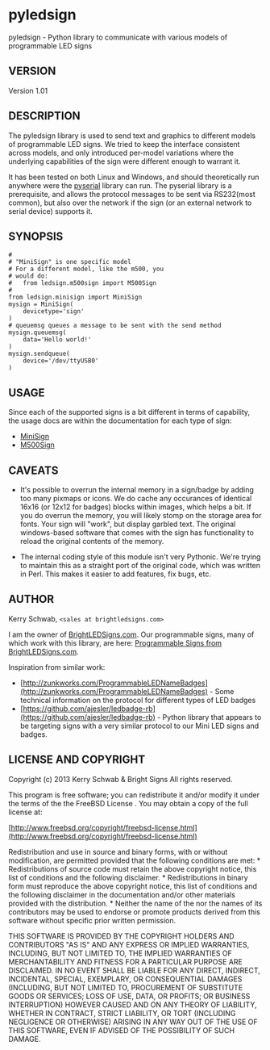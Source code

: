 # pyledsign 

pyledsign - Python library to communicate with various models of programmable LED signs
 

## VERSION

Version 1.01

## DESCRIPTION

The pyledsign library is used to send text and graphics to different models of programmable LED signs. We tried to keep the interface consistent across models, and only introduced per-model variations where the underlying capabilities of the sign were different enough to warrant it.  

It has been tested on both Linux and Windows, and should theoretically run anywhere were the [pyserial](http://pyserial.sourceforge.net/) library can run.  The pyserial library is a prerequisite, and allows the protocol messages to be sent via RS232(most common), but also over the network if the sign (or an external network to serial device) supports it. 


## SYNOPSIS

    #
    # "MiniSign" is one specific model
    # For a different model, like the m500, you
    # would do:
    #   from ledsign.m500sign import M500Sign
    #
    from ledsign.minisign import MiniSign
    mysign = MiniSign(
        devicetype='sign' 
    ) 
    # queuemsg queues a message to be sent with the send method
    mysign.queuemsg(
        data='Hello world!'
    )
    mysign.sendqueue(
        device='/dev/ttyUSB0'
    )

## USAGE

Since each of the supported signs is a bit different in terms of capability, the usage docs are within the documentation for each type of sign:

- [MiniSign](minisign.md)
- [M500Sign](m500sign.md)

## CAVEATS

- It's possible to overrun the internal memory in a sign/badge by adding too many pixmaps or icons.  We do cache any occurances of identical 16x16 (or 12x12 for badges) blocks within images, which helps a bit.  If you do overrun the memory, you will likely stomp on the storage area for fonts.   Your sign will "work", but display garbled text. The original windows-based software that comes with the sign has functionality to reload the original contents of the memory.

- The internal coding style of this module isn't very Pythonic.  We're trying to maintain this as a straight port of the original code, which was written in Perl.  This makes it easier to add features, fix bugs, etc. 

## AUTHOR

Kerry Schwab, `<sales at brightledsigns.com>`

I am the owner of [BrightLEDSigns.com](http://www.brightledsigns.com/).  Our programmable signs, many of which work with this library, are here: [Programmable Signs from BrightLEDSigns.com](http://www.brightledsigns.com/scrolling-led-signs.html).

Inspiration from similar work:

- [http://zunkworks.com/ProgrammableLEDNameBadges](http://zunkworks.com/ProgrammableLEDNameBadges) - Some technical information on the protocol for different types of LED badges
- [https://github.com/ajesler/ledbadge-rb](https://github.com/ajesler/ledbadge-rb) - Python library that appears to be targeting signs with a very similar protocol to our Mini LED signs and badges. 


## LICENSE AND COPYRIGHT

Copyright (c) 2013 Kerry Schwab & Bright Signs
All rights reserved.

This program is free software; you can redistribute it and/or modify it
under the terms of the the FreeBSD License . You may obtain a
copy of the full license at:

[http://www.freebsd.org/copyright/freebsd-license.html](http://www.freebsd.org/copyright/freebsd-license.html)


Redistribution and use in source and binary forms, with or without
modification, are permitted provided that the following conditions are met:
    * Redistributions of source code must retain the above copyright
      notice, this list of conditions and the following disclaimer.
    * Redistributions in binary form must reproduce the above copyright
      notice, this list of conditions and the following disclaimer in the
      documentation and/or other materials provided with the distribution.
    * Neither the name of the <organization> nor the
      names of its contributors may be used to endorse or promote products
      derived from this software without specific prior written permission.

THIS SOFTWARE IS PROVIDED BY THE COPYRIGHT HOLDERS AND CONTRIBUTORS "AS IS" AND
ANY EXPRESS OR IMPLIED WARRANTIES, INCLUDING, BUT NOT LIMITED TO, THE IMPLIED
WARRANTIES OF MERCHANTABILITY AND FITNESS FOR A PARTICULAR PURPOSE ARE
DISCLAIMED. IN NO EVENT SHALL <COPYRIGHT HOLDER> BE LIABLE FOR ANY
DIRECT, INDIRECT, INCIDENTAL, SPECIAL, EXEMPLARY, OR CONSEQUENTIAL DAMAGES
(INCLUDING, BUT NOT LIMITED TO, PROCUREMENT OF SUBSTITUTE GOODS OR SERVICES;
LOSS OF USE, DATA, OR PROFITS; OR BUSINESS INTERRUPTION) HOWEVER CAUSED AND
ON ANY THEORY OF LIABILITY, WHETHER IN CONTRACT, STRICT LIABILITY, OR TORT
(INCLUDING NEGLIGENCE OR OTHERWISE) ARISING IN ANY WAY OUT OF THE USE OF THIS
SOFTWARE, EVEN IF ADVISED OF THE POSSIBILITY OF SUCH DAMAGE.

